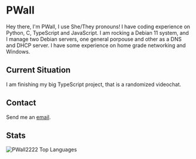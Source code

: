 # PWall

Hey there, I'm PWall, I use She/They pronouns! I have coding experience on Python, C, TypeScript and JavaScript.
I am rocking a Debian 11 system, and I manage two Debian servers, one general porpouse and other as a DNS and DHCP server. I have some experience on home grade networking and Windows.

## Current Situation

I am finishing my big TypeScript project, that is a randomized videochat.

## Contact

Send me an [email](mailto:githubmailto@pwall.anonaddy.com).

## Stats

![PWall2222 Top Languages](https://github-readme-stats.vercel.app/api/top-langs/?username=pwall2222&show_icons=true&layout=compact&theme=dark)
